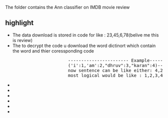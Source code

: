 The folder contains the Ann classifier on IMDB movie review

<h2> highlight </h2>
<ul>
<li>The data download is stored in code for like : 23,45,6,78(belive me this is review)  </li>
<li> The to decrypt the code u download the word dictinort which contain the word and thier coressponding code</li>
<pre>
                     ----------------------- Example------------------------
                     ('i':1,'am':2,"dhruv":3,"karan":4)------this is dict
                     now sentence can be like either: 4,2,1,3 i.e karan am i dhruv
                     most logical would be like : 1,2,3,4 i.e i am dhruv karan
</pre>
<li> </li>
<li> </li>
<li> </li>
<li> </li>
<li> </li>
<li> </li>

</ul>